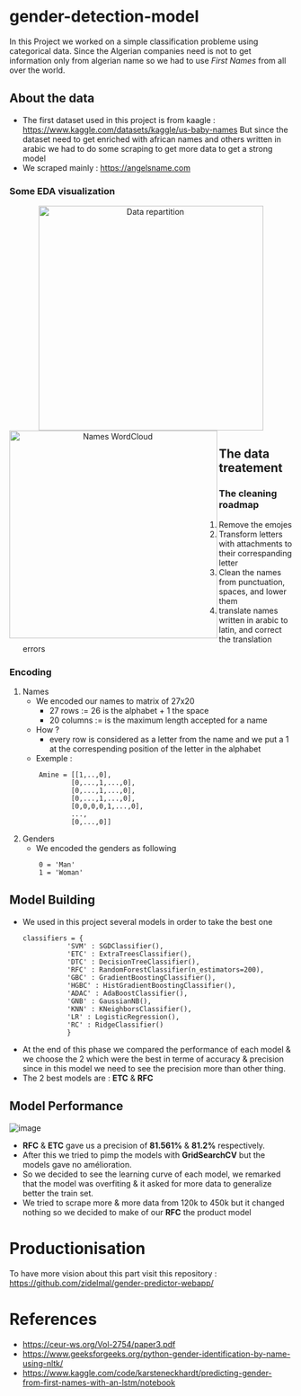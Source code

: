 # gender-detection-model

In this Project we worked on a simple classification probleme using categorical data.
Since the Algerian companies need is not to get information only from algerian name so we had to use *First Names* from all over the world.
## About the data

- The first dataset used in this project is from kaagle : https://www.kaggle.com/datasets/kaggle/us-baby-names
But since the dataset need to get enriched with african names and others written in arabic we had to do some scraping to get more data to get a strong model
- We scraped mainly : https://angelsname.com

### Some EDA visualization
<div class="container" align="center">
<!--     <h3 align="rigth">Gender Pie Chart</h3> -->
    <img align="rigth" src="https://user-images.githubusercontent.com/88236219/226207844-846b7c7d-4f29-432f-a737-fa937a844d81.png" 
         width="400" title="Data repartition" hspace="20"/>
<!--     <h3 align="left">WordCloud</h3> -->
    <img align="left" src="https://user-images.githubusercontent.com/88236219/226318990-571f681a-38b4-47ba-8846-305049fd4d5e.png" 
         width="370" title="Names WordCloud"/>
</div>



## The data treatement

### The cleaning roadmap
1. Remove the emojes
2. Transform letters with attachments to their correspanding letter
3. Clean the names from punctuation, spaces, and lower them
4. translate names written in arabic to latin, and correct the translation errors 

### Encoding
1. Names
    - We encoded our names to matrix of 27x20
        * 27 rows := 26 is the alphabet + 1 the space
        * 20 columns := is the maximum length accepted for a name
    - How ?
        * every row is considered as a letter from the name and we put a 1 at the correspending position of the letter in the alphabet
    - Exemple : 
    ```
        Amine = [[1,..,0],
                [0,...,1,...,0],
                [0,...,1,...,0],
                [0,...,1,...,0],
                [0,0,0,0,1,...,0],
                ...,
                [0,...,0]]
    ```
2. Genders
    - We encoded the genders as following
    ```
        0 = 'Man'
        1 = 'Woman'
    ```
## Model Building
- We used in this project several models in order to take the best one
    ```
    classifiers = {
               'SVM' : SGDClassifier(), 
               'ETC' : ExtraTreesClassifier(),
               'DTC' : DecisionTreeClassifier(), 
               'RFC' : RandomForestClassifier(n_estimators=200),
               'GBC' : GradientBoostingClassifier(),
               'HGBC' : HistGradientBoostingClassifier(),
               'ADAC' : AdaBoostClassifier(),
               'GNB' : GaussianNB(),
               'KNN' : KNeighborsClassifier(),
               'LR' : LogisticRegression(),
               'RC' : RidgeClassifier()
               }
    ```
- At the end of this phase we compared the performance of each model & we choose the 2 which were the best in terme of accuracy & precision since in this model we need to see the precision more than other thing.
- The 2 best models are : **ETC** & **RFC**
## Model Performance
![image](https://user-images.githubusercontent.com/88236219/236666446-8b547b24-3941-41c5-9f2a-d431eef307c4.png)

- **RFC** & **ETC** gave us a precision of **81.561%** & **81.2%** respectively.
- After this we tried to pimp the models with **GridSearchCV** but the models gave no amélioration. 
- So we decided to see the learning curve of each model, we remarked that the model was overfiting & it asked for more data to generalize better the train set.
- We tried to scrape more & more data from 120k to 450k but it changed nothing so we decided to make of our **RFC** the product model
# Productionisation

To have more vision about this part visit this repository : https://github.com/zidelmal/gender-predictor-webapp/

# References

* https://ceur-ws.org/Vol-2754/paper3.pdf
* https://www.geeksforgeeks.org/python-gender-identification-by-name-using-nltk/
* https://www.kaggle.com/code/karsteneckhardt/predicting-gender-from-first-names-with-an-lstm/notebook
 

